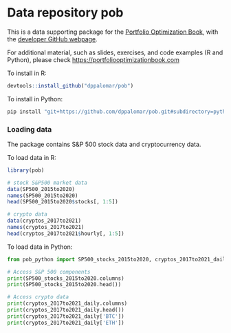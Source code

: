 <!-- README.md is generated from README.Rmd. Please edit that file -->

# Data repository pob

This is a data supporting package for the [Portfolio Optimization
Book](https://portfoliooptimizationbook.com), with the [developer GitHub
webpage](https://github.com/portfoliooptimizationbook).

For additional material, such as slides, exercises, and code examples (R
and Python), please check <https://portfoliooptimizationbook.com>

To install in R:

``` r
devtools::install_github("dppalomar/pob")
```

To install in Python:

``` python
pip install "git+https://github.com/dppalomar/pob.git#subdirectory=python"
```

### Loading data

The package contains S&P 500 stock data and cryptocurrency data.

To load data in R:

``` r
library(pob)

# stock S&P500 market data
data(SP500_2015to2020)
names(SP500_2015to2020)
head(SP500_2015to2020$stocks[, 1:5])

# crypto data
data(cryptos_2017to2021)
names(cryptos_2017to2021)
head(cryptos_2017to2021$hourly[, 1:5])
```

To load data in Python:

``` python
from pob_python import SP500_stocks_2015to2020, cryptos_2017to2021_daily

# Access S&P 500 components
print(SP500_stocks_2015to2020.columns)
print(SP500_stocks_2015to2020.head())

# Access crypto data
print(cryptos_2017to2021_daily.columns)
print(cryptos_2017to2021_daily.head())
print(cryptos_2017to2021_daily['BTC'])
print(cryptos_2017to2021_daily['ETH'])
```
